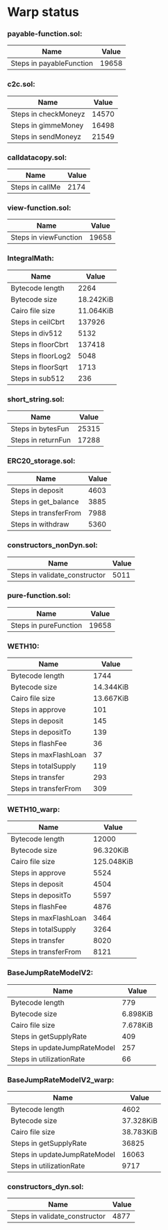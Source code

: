 # Warp status
### payable-function.sol:
| Name | Value |
| ----------- | ----------- |
| Steps in payableFunction | 19658 |
### c2c.sol:
| Name | Value |
| ----------- | ----------- |
| Steps in checkMoneyz | 14570 |
| Steps in gimmeMoney | 16498 |
| Steps in sendMoneyz | 21549 |
### calldatacopy.sol:
| Name | Value |
| ----------- | ----------- |
| Steps in callMe | 2174 |
### view-function.sol:
| Name | Value |
| ----------- | ----------- |
| Steps in viewFunction | 19658 |
### IntegralMath:
| Name | Value |
| ----------- | ----------- |
| Bytecode length | 2264 |
| Bytecode size | 18.242KiB |
| Cairo file size | 11.064KiB |
| Steps in ceilCbrt | 137926 |
| Steps in div512 | 5132 |
| Steps in floorCbrt | 137418 |
| Steps in floorLog2 | 5048 |
| Steps in floorSqrt | 1713 |
| Steps in sub512 | 236 |
### short_string.sol:
| Name | Value |
| ----------- | ----------- |
| Steps in bytesFun | 25315 |
| Steps in returnFun | 17288 |
### ERC20_storage.sol:
| Name | Value |
| ----------- | ----------- |
| Steps in deposit | 4603 |
| Steps in get_balance | 3885 |
| Steps in transferFrom | 7988 |
| Steps in withdraw | 5360 |
### constructors_nonDyn.sol:
| Name | Value |
| ----------- | ----------- |
| Steps in validate_constructor | 5011 |
### pure-function.sol:
| Name | Value |
| ----------- | ----------- |
| Steps in pureFunction | 19658 |
### WETH10:
| Name | Value |
| ----------- | ----------- |
| Bytecode length | 1744 |
| Bytecode size | 14.344KiB |
| Cairo file size | 13.667KiB |
| Steps in approve | 101 |
| Steps in deposit | 145 |
| Steps in depositTo | 139 |
| Steps in flashFee | 36 |
| Steps in maxFlashLoan | 37 |
| Steps in totalSupply | 119 |
| Steps in transfer | 293 |
| Steps in transferFrom | 309 |
### WETH10_warp:
| Name | Value |
| ----------- | ----------- |
| Bytecode length | 12000 |
| Bytecode size | 96.320KiB |
| Cairo file size | 125.048KiB |
| Steps in approve | 5524 |
| Steps in deposit | 4504 |
| Steps in depositTo | 5597 |
| Steps in flashFee | 4876 |
| Steps in maxFlashLoan | 3464 |
| Steps in totalSupply | 3264 |
| Steps in transfer | 8020 |
| Steps in transferFrom | 8121 |
### BaseJumpRateModelV2:
| Name | Value |
| ----------- | ----------- |
| Bytecode length | 779 |
| Bytecode size | 6.898KiB |
| Cairo file size | 7.678KiB |
| Steps in getSupplyRate | 409 |
| Steps in updateJumpRateModel | 257 |
| Steps in utilizationRate | 66 |
### BaseJumpRateModelV2_warp:
| Name | Value |
| ----------- | ----------- |
| Bytecode length | 4602 |
| Bytecode size | 37.328KiB |
| Cairo file size | 38.783KiB |
| Steps in getSupplyRate | 36825 |
| Steps in updateJumpRateModel | 16063 |
| Steps in utilizationRate | 9717 |
### constructors_dyn.sol:
| Name | Value |
| ----------- | ----------- |
| Steps in validate_constructor | 4877 |
